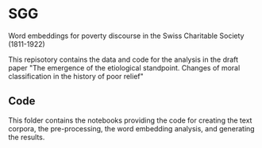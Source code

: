 # SGG
Word embeddings for poverty discourse in the Swiss Charitable Society (1811-1922)

This repisotory contains the data and code for the analysis in the draft paper "The emergence of the etiological standpoint. Changes of moral classification in the history of poor relief"

## Code

This folder contains the notebooks providing the code for creating the text corpora, the pre-processing, the word embedding analysis, and generating the results. 

